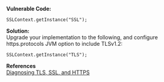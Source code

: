  **Vulnerable Code:**  

```
SSLContext.getInstance("SSL");
```

**Solution:**  
Upgrade your implementation to the following, and configure https.protocols JVM option to include TLSv1.2:

```
SSLContext.getInstance("TLS");
```

  

**References**  
[Diagnosing TLS, SSL, and HTTPS](https://blogs.oracle.com/java-platform-group/entry/diagnosing_tls_ssl_and_https)

